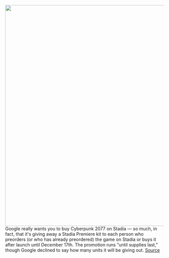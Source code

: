 <img src='https://cdn.vox-cdn.com/thumbor/l-ytBJ3nbkz3FPk3KAsQrtAqzYw=/0x0:1280x720/1200x800/filters:focal(538x258:742x462)/cdn.vox-cdn.com/uploads/chorus_image/image/67817589/Cyperpunk__2077_Stadia_10_15_2020.0.jpg' width='700px' /><br/>
Google really wants you to buy Cyberpunk 2077 on Stadia — so much, in fact, that it's giving away a Stadia Premiere kit to each person who preorders (or who has already preordered) the game on Stadia or buys it after launch until December 17th. The promotion runs “until supplies last,” though Google declined to say how many units it will be giving out.
<a href='https://www.theverge.com/good-deals/2020/11/19/21572301/cyberpunk-2077-google-stadia-free-premiere-kit-preorder-deal'> Source <a/>